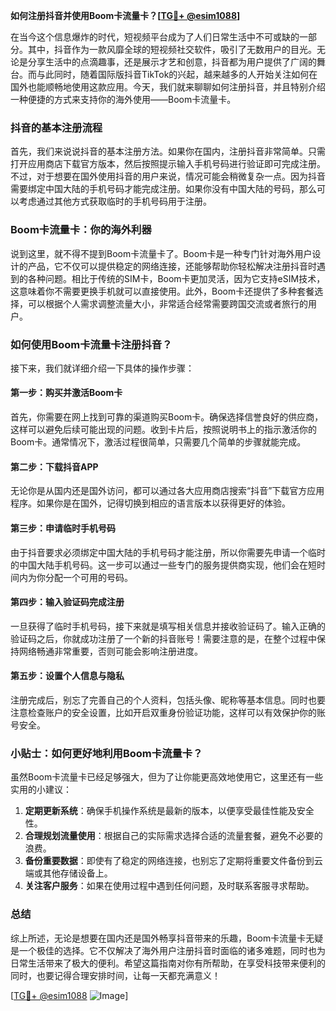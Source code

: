 **如何注册抖音并使用Boom卡流量卡？[[TG💪+ @esim1088](https://t.me/s/esim1088)]**

在当今这个信息爆炸的时代，短视频平台成为了人们日常生活中不可或缺的一部分。其中，抖音作为一款风靡全球的短视频社交软件，吸引了无数用户的目光。无论是分享生活中的点滴趣事，还是展示才艺和创意，抖音都为用户提供了广阔的舞台。而与此同时，随着国际版抖音TikTok的兴起，越来越多的人开始关注如何在国外也能顺畅地使用这款应用。今天，我们就来聊聊如何注册抖音，并且特别介绍一种便捷的方式来支持你的海外使用——Boom卡流量卡。

### 抖音的基本注册流程

首先，我们来说说抖音的基本注册方法。如果你在国内，注册抖音非常简单。只需打开应用商店下载官方版本，然后按照提示输入手机号码进行验证即可完成注册。不过，对于想要在国外使用抖音的用户来说，情况可能会稍微复杂一点。因为抖音需要绑定中国大陆的手机号码才能完成注册。如果你没有中国大陆的号码，那么可以考虑通过其他方式获取临时的手机号码用于注册。

### Boom卡流量卡：你的海外利器

说到这里，就不得不提到Boom卡流量卡了。Boom卡是一种专门针对海外用户设计的产品，它不仅可以提供稳定的网络连接，还能够帮助你轻松解决注册抖音时遇到的各种问题。相比于传统的SIM卡，Boom卡更加灵活，因为它支持eSIM技术，这意味着你不需要更换手机就可以直接使用。此外，Boom卡还提供了多种套餐选择，可以根据个人需求调整流量大小，非常适合经常需要跨国交流或者旅行的用户。

### 如何使用Boom卡流量卡注册抖音？

接下来，我们就详细介绍一下具体的操作步骤：

#### 第一步：购买并激活Boom卡
首先，你需要在网上找到可靠的渠道购买Boom卡。确保选择信誉良好的供应商，这样可以避免后续可能出现的问题。收到卡片后，按照说明书上的指示激活你的Boom卡。通常情况下，激活过程很简单，只需要几个简单的步骤就能完成。

#### 第二步：下载抖音APP
无论你是从国内还是国外访问，都可以通过各大应用商店搜索“抖音”下载官方应用程序。如果你是在国外，记得切换到相应的语言版本以获得更好的体验。

#### 第三步：申请临时手机号码
由于抖音要求必须绑定中国大陆的手机号码才能注册，所以你需要先申请一个临时的中国大陆手机号码。这一步可以通过一些专门的服务提供商实现，他们会在短时间内为你分配一个可用的号码。

#### 第四步：输入验证码完成注册
一旦获得了临时手机号码，接下来就是填写相关信息并接收验证码了。输入正确的验证码之后，你就成功注册了一个新的抖音账号！需要注意的是，在整个过程中保持网络畅通非常重要，否则可能会影响注册进度。

#### 第五步：设置个人信息与隐私
注册完成后，别忘了完善自己的个人资料，包括头像、昵称等基本信息。同时也要注意检查账户的安全设置，比如开启双重身份验证功能，这样可以有效保护你的账号安全。

### 小贴士：如何更好地利用Boom卡流量卡？

虽然Boom卡流量卡已经足够强大，但为了让你能更高效地使用它，这里还有一些实用的小建议：

1. **定期更新系统**：确保手机操作系统是最新的版本，以便享受最佳性能及安全性。
2. **合理规划流量使用**：根据自己的实际需求选择合适的流量套餐，避免不必要的浪费。
3. **备份重要数据**：即使有了稳定的网络连接，也别忘了定期将重要文件备份到云端或其他存储设备上。
4. **关注客户服务**：如果在使用过程中遇到任何问题，及时联系客服寻求帮助。

### 总结

综上所述，无论是想要在国内还是国外畅享抖音带来的乐趣，Boom卡流量卡无疑是一个极佳的选择。它不仅解决了海外用户注册抖音时面临的诸多难题，同时也为日常生活带来了极大的便利。希望这篇指南对你有所帮助，在享受科技带来便利的同时，也要记得合理安排时间，让每一天都充满意义！

[[TG💪+ @esim1088](https://t.me/s/esim1088) ![Image](https://i.postimg.cc/4NQfJmqS/Snipaste-2025-05-13-00-14-12.png)]